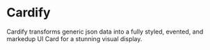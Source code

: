 # Cardify
Cardify transforms generic json data into a fully styled, evented, and markedup UI Card for a stunning visual display. 

